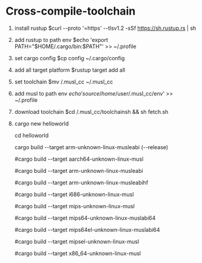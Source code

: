 # Cross-compile-toolchain


1.  install rustup              $curl --proto '=https' --tlsv1.2 -sSf https://sh.rustup.rs | sh
2.  add rustup to path env      $echo 'export PATH="$HOME/.cargo/bin:$PATH"' >> ~/.profile
3.  set cargo config            $cp config ~/.cargo/config
4.  add all target platform     $rustup target add all
5.  set toolchain               $mv /.musl_cc ~/.musl_cc
7.  add musl to path env        $echo 'source /home/$user/.musl_cc/env' >> ~/.profile
6.  download toolchain          $cd /.musl_cc/toolchainsh && sh fetch.sh
7.  cargo new helloworld

    cd helloworld
    
    cargo build --target arm-unknown-linux-musleabi (--release)
    
    
    #cargo build --target aarch64-unknown-linux-musl
    
    #cargo build --target arm-unknown-linux-musleabi
    
    #cargo build --target arm-unknown-linux-musleabihf
    
    #cargo build --target i686-unknown-linux-musl
    
    #cargo build --target mips-unknown-linux-musl
    
    #cargo build --target mips64-unknown-linux-muslabi64
    
    #cargo build  --target mips64el-unknown-linux-muslabi64
    
    #cargo build  --target mipsel-unknown-linux-musl
    
    #cargo build  --target x86_64-unknown-linux-musl
